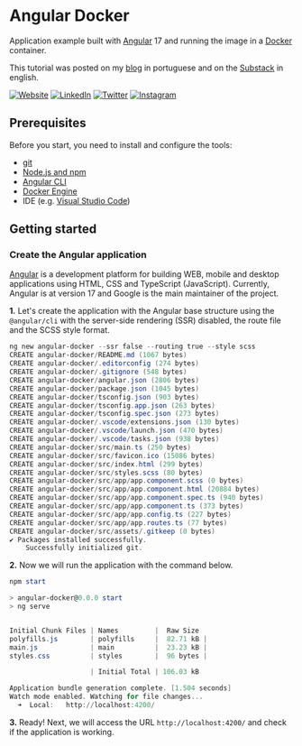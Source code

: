 # Angular Docker

Application example built with [Angular](https://angular.io/) 17 and running the image in a [Docker](https://www.docker.com/) container.

This tutorial was posted on my [blog](https://rodrigo.kamada.com.br/blog/criando-e-executando-uma-aplicacao-angular-em-um-conteiner-docker) in portuguese and on the [Substack](https://rodrigokamada.substack.com/p/creating-and-running-an-angular-application) in english.


[![Website](https://shields.braskam.com/v1/shields?name=website&format=rectangle&size=small&radius=5)](https://rodrigo.kamada.com.br)
[![LinkedIn](https://shields.braskam.com/v1/shields?name=linkedin&format=rectangle&size=small&radius=5)](https://www.linkedin.com/in/rodrigokamada)
[![Twitter](https://shields.braskam.com/v1/shields?name=twitter&format=rectangle&size=small&radius=5)](https://twitter.com/rodrigokamada)
[![Instagram](https://shields.braskam.com/v1/shields?name=instagram&format=rectangle&size=small&radius=5)](https://www.instagram.com/rodrigokamada)



## Prerequisites


Before you start, you need to install and configure the tools:

* [git](https://git-scm.com/)
* [Node.js and npm](https://nodejs.org/)
* [Angular CLI](https://angular.io/cli)
* [Docker Engine](https://docs.docker.com/engine/install/)
* IDE (e.g. [Visual Studio Code](https://code.visualstudio.com/))



## Getting started


### Create the Angular application


[Angular](https://angular.io/) is a development platform for building WEB, mobile and desktop applications using HTML, CSS and TypeScript (JavaScript). Currently, Angular is at version 17 and Google is the main maintainer of the project.

**1.** Let's create the application with the Angular base structure using the `@angular/cli` with the server-side rendering (SSR) disabled, the route file and the SCSS style format.

```powershell
ng new angular-docker --ssr false --routing true --style scss
CREATE angular-docker/README.md (1067 bytes)
CREATE angular-docker/.editorconfig (274 bytes)
CREATE angular-docker/.gitignore (548 bytes)
CREATE angular-docker/angular.json (2806 bytes)
CREATE angular-docker/package.json (1045 bytes)
CREATE angular-docker/tsconfig.json (903 bytes)
CREATE angular-docker/tsconfig.app.json (263 bytes)
CREATE angular-docker/tsconfig.spec.json (273 bytes)
CREATE angular-docker/.vscode/extensions.json (130 bytes)
CREATE angular-docker/.vscode/launch.json (470 bytes)
CREATE angular-docker/.vscode/tasks.json (938 bytes)
CREATE angular-docker/src/main.ts (250 bytes)
CREATE angular-docker/src/favicon.ico (15086 bytes)
CREATE angular-docker/src/index.html (299 bytes)
CREATE angular-docker/src/styles.scss (80 bytes)
CREATE angular-docker/src/app/app.component.scss (0 bytes)
CREATE angular-docker/src/app/app.component.html (20884 bytes)
CREATE angular-docker/src/app/app.component.spec.ts (940 bytes)
CREATE angular-docker/src/app/app.component.ts (373 bytes)
CREATE angular-docker/src/app/app.config.ts (227 bytes)
CREATE angular-docker/src/app/app.routes.ts (77 bytes)
CREATE angular-docker/src/assets/.gitkeep (0 bytes)
✔ Packages installed successfully.
    Successfully initialized git.
```

**2.** Now we will run the application with the command below.

```powershell
npm start

> angular-docker@0.0.0 start
> ng serve


Initial Chunk Files | Names         |  Raw Size
polyfills.js        | polyfills     |  82.71 kB | 
main.js             | main          |  23.23 kB | 
styles.css          | styles        |  96 bytes | 

                    | Initial Total | 106.03 kB

Application bundle generation complete. [1.504 seconds]
Watch mode enabled. Watching for file changes...
  ➜  Local:   http://localhost:4200/
```

**3.** Ready! Next, we will access the URL `http://localhost:4200/` and check if the application is working.
